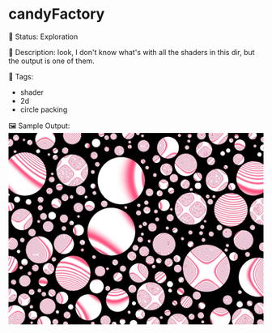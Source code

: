 # candyFactory

🧪 Status: Exploration

📎 Description: look, I don't know what's with all the shaders in this dir, but the output is one of them.

🎨 Tags: 
- shader
- 2d
- circle packing

🖼️ Sample Output:  
<img src="0007.webp" alt="candyFactory sample output" width="800" />
